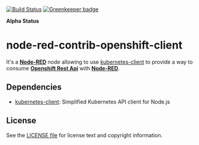 [![Build Status](https://dev.azure.com/doing-things-with-node-red/node-red-contrib/_apis/build/status/doing-things-with-node-red.node-red-contrib-openshift-client?branchName=master)](https://dev.azure.com/doing-things-with-node-red/node-red-contrib/_build/latest?definitionId=3&branchName=master) [![Greenkeeper badge](https://badges.greenkeeper.io/ymedlop/node-red-contrib-openshift-client.svg)](https://greenkeeper.io/)

**Alpha Status**

node-red-contrib-openshift-client
===================

It's  a [**Node-RED**](http://nodered.org/) node allowing to use [kubernetes-client](https://github.com/godaddy/kubernetes-client) to provide a way to consume [**Openshift Rest Api**](https://docs.openshift.com/container-platform/3.7/rest_api/index.html) with [**Node-RED**](http://nodered.org/).

## Dependencies

* [kubernetes-client](https://github.com/godaddy/kubernetes-client): Simplified Kubernetes API client for Node.js

License
-------

See the [LICENSE file](LICENSE) for license text and copyright information.
